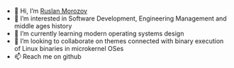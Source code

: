 - 👋 Hi, I’m [Ruslan Morozov](@rmorozov)
- 👀 I’m interested in Software Development, Engineering Management and middle ages history
- 🌱 I’m currently learning modern operating systems design
- 💞️ I’m looking to collaborate on themes connected with binary execution of Linux binaries in microkernel OSes
- 📫 Reach me on github

<!---
rmorozov/rmorozov is a ✨ special ✨ repository because its `README.md` (this file) appears on your GitHub profile.
You can click the Preview link to take a look at your changes.
--->
